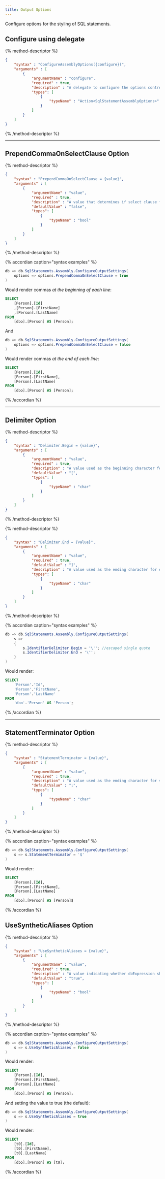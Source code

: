 ```yaml
---
title: Output Options
---
```


Configure options for the styling of SQL statements.

## Configure using delegate

{% method-descriptor %}
```json
{
    "syntax" : "ConfigureAssemblyOptions({configure})",
    "arguments" : [
        {
            "argumentName" : "configure",
            "required" : true, 
            "description" : "A delegate to configure the options controlling the styling of SQL statements.",
            "types": [
                { 
                    "typeName" : "Action<SqlStatementAssemblyOptions>"
                }
            ]
        }
    ]
}
```
{% /method-descriptor %}

---

## PrependCommaOnSelectClause Option

{% method-descriptor %}
```json
{
    "syntax" : "PrependCommaOnSelectClause = {value}",
    "arguments" : [
        {
            "argumentName" : "value",
            "required" : true, 
            "description" : "A value that determines if select clause fields have commas prepended.",
            "defaultValue" : "false",
            "types": [
                { 
                    "typeName" : "bool"
                }
            ]
        }
    ]
}
```
{% /method-descriptor %}

{% accordian caption="syntax examples" %}
```csharp
db => db.SqlStatements.Assembly.ConfigureOutputSettings(
    options => options.PrependCommaOnSelectClause = true
)
```
Would render commas *at the beginning of each line*:
```sql
SELECT
    [Person].[Id]
    ,[Person].[FirstName]
    ,[Person].[LastName]
FROM
    [dbo].[Person] AS [Person];
```
And
```csharp
db => db.SqlStatements.Assembly.ConfigureOutputSettings(
    options => options.PrependCommaOnSelectClause = false
)
```
Would render commas *at the end of each line*:
```sql
SELECT
    [Person].[Id],
    [Person].[FirstName],
    [Person].[LastName]
FROM
    [dbo].[Person] AS [Person];
```
{% /accordian %}

---

## Delimiter Option

{% method-descriptor %}
```json
{
    "syntax" : "Delimiter.Begin = {value}",
    "arguments" : [
        {
            "argumentName" : "value",
            "required" : true, 
            "description" : "A value used as the beginning character for database objects.",
            "defaultValue" : "[",
            "types": [
                { 
                    "typeName" : "char"
                }
            ]
        }
    ]
}
```
{% /method-descriptor %}

{% method-descriptor %}
```json
{
    "syntax" : "Delimiter.End = {value}",
    "arguments" : [
        {
            "argumentName" : "value",
            "required" : true,
            "defaultValue" : "]", 
            "description" : "A value used as the ending character for database objects.",
            "types": [
                { 
                    "typeName" : "char"
                }
            ]
        }
    ]
}
```
{% /method-descriptor %}

{% accordian caption="syntax examples" %}
```csharp
db => db.SqlStatements.Assembly.ConfigureOutputSettings(
    s => 
    { 
        s.IdentifierDelimiter.Begin = '\''; //escaped single quote
        s.IdentifierDelimiter.End = '\''; 
    }
)
```
Would render:
```sql
SELECT
    'Person'.'Id',
    'Person'.'FirstName',
    'Person'.'LastName'
FROM
    'dbo'.'Person' AS 'Person';
```
{% /accordian %}

---

## StatementTerminator Option

{% method-descriptor %}
```json
{
    "syntax" : "StatementTerminator = {value}",
    "arguments" : [
        {
            "argumentName" : "value",
            "required" : true, 
            "description" : "A value used as the ending character for sql statements.",
            "defaultValue" : ";",
            "types": [
                { 
                    "typeName" : "char" 
                }
            ]
        }
    ]
}
```
{% /method-descriptor %}

{% accordian caption="syntax examples" %}
```csharp
db => db.SqlStatements.Assembly.ConfigureOutputSettings(
    s => s.StatementTerminator = '$'
)
```
Would render:
```sql
SELECT
    [Person].[Id],
    [Person].[FirstName],
    [Person].[LastName]
FROM
    [dbo].[Person] AS [Person]$
```
{% /accordian %}

## UseSyntheticAliases Option

{% method-descriptor %}
```json
{
    "syntax" : "UseSyntheticAliases = {value}",
    "arguments" : [
        {
            "argumentName" : "value",
            "required" : true, 
            "description" : "A value indicating whether dbExpression should create and manage aliases in generated SQL statements.  In general, a value of 'true' will be more performant as there will likely be less characters required to generate a SQL statement.",
            "defaultValue" : "true",
            "types": [
                { 
                    "typeName" : "bool" 
                }
            ]
        }
    ]
}
```
{% /method-descriptor %}

{% accordian caption="syntax examples" %}
```csharp
db => db.SqlStatements.Assembly.ConfigureOutputSettings(
    s => s.UseSyntheticAliases = false
)
```
Would render:
```sql
SELECT
    [Person].[Id],
    [Person].[FirstName],
    [Person].[LastName]
FROM
    [dbo].[Person] AS [Person];
```

And setting the value to true (the default):

```csharp
db => db.SqlStatements.Assembly.ConfigureOutputSettings(
    s => s.UseSyntheticAliases = true
)
```
Would render:
```sql
SELECT
    [t0].[Id],
    [t0].[FirstName],
    [t0].[LastName]
FROM
    [dbo].[Person] AS [t0];
```
{% /accordian %}